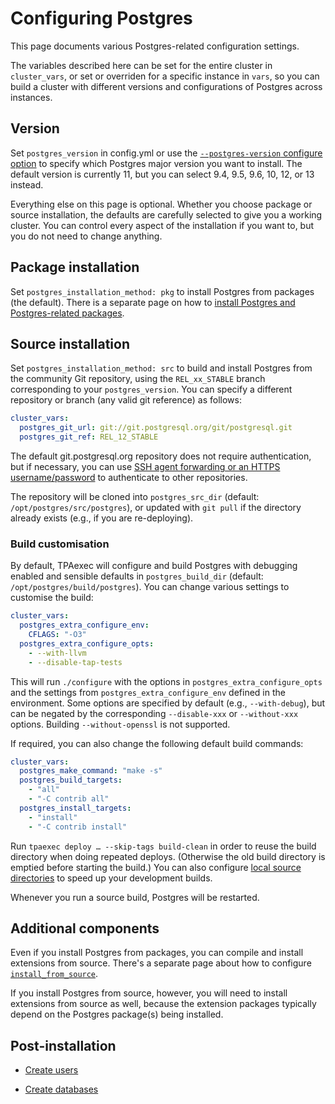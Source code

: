# Configuring Postgres

This page documents various Postgres-related configuration settings.

The variables described here can be set for the entire cluster in
``cluster_vars``, or set or overriden for a specific instance in
``vars``, so you can build a cluster with different versions and
configurations of Postgres across instances.

## Version

Set ``postgres_version`` in config.yml or use the
[``--postgres-version`` configure option](../tpaexec-configure.md#software-versions)
to specify which Postgres major version you want to install. The default
version is currently 11, but you can select 9.4, 9.5, 9.6, 10, 12, or 13
instead.

Everything else on this page is optional. Whether you choose package or
source installation, the defaults are carefully selected to give you a
working cluster. You can control every aspect of the installation if you
want to, but you do not need to change anything.

## Package installation

Set ``postgres_installation_method: pkg`` to install Postgres from
packages (the default). There is a separate page on how to
[install Postgres and Postgres-related packages](postgres_packages.md).

## Source installation

Set ``postgres_installation_method: src`` to build and install Postgres
from the community Git repository, using the ``REL_xx_STABLE`` branch
corresponding to your ``postgres_version``. You can specify a different
repository or branch (any valid git reference) as follows:

```yaml
cluster_vars:
  postgres_git_url: git://git.postgresql.org/git/postgresql.git
  postgres_git_ref: REL_12_STABLE
```

The default git.postgresql.org repository does not require
authentication, but if necessary, you can use
[SSH agent forwarding or an HTTPS username/password](git-credentials.md)
to authenticate to other repositories.

The repository will be cloned into ``postgres_src_dir`` (default:
``/opt/postgres/src/postgres``), or updated with ``git pull`` if the
directory already exists (e.g., if you are re-deploying).

### Build customisation

By default, TPAexec will configure and build Postgres with debugging
enabled and sensible defaults in ``postgres_build_dir`` (default:
``/opt/postgres/build/postgres``). You can change various settings to
customise the build:

```yaml
cluster_vars:
  postgres_extra_configure_env:
    CFLAGS: "-O3"
  postgres_extra_configure_opts:
    - --with-llvm
    - --disable-tap-tests
```

This will run ``./configure`` with the options in
``postgres_extra_configure_opts`` and the settings from
``postgres_extra_configure_env`` defined in the environment. Some
options are specified by default (e.g., ``--with-debug``), but can be
negated by the corresponding ``--disable-xxx`` or ``--without-xxx``
options. Building ``--without-openssl`` is not supported.

If required, you can also change the following default build commands:

```yaml
cluster_vars:
  postgres_make_command: "make -s"
  postgres_build_targets:
    - "all"
    - "-C contrib all"
  postgres_install_targets:
    - "install"
    - "-C contrib install"
```

Run ``tpaexec deploy … --skip-tags build-clean`` in order to reuse the
build directory when doing repeated deploys. (Otherwise the old build
directory is emptied before starting the build.) You can also configure
[local source directories](../configure-source.md#local-source-directories)
to speed up your development builds.

Whenever you run a source build, Postgres will be restarted.

## Additional components

Even if you install Postgres from packages, you can compile and install
extensions from source. There's a separate page about how to configure
[``install_from_source``](install_from_source.md).

If you install Postgres from source, however, you will need to install
extensions from source as well, because the extension packages typically
depend on the Postgres package(s) being installed.

## Post-installation

* [Create users](postgres_users.md)

* [Create databases](postgres_databases.md)
